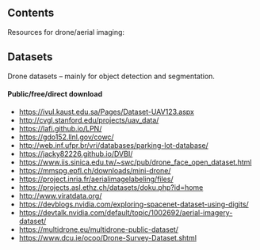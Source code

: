 Contents
--------
Resources for drone/aerial imaging: 

Datasets
-----------------
Drone datasets – mainly for object detection and segmentation.

#### Public/free/direct download 

- https://ivul.kaust.edu.sa/Pages/Dataset-UAV123.aspx
- http://cvgl.stanford.edu/projects/uav_data/ 
- https://lafi.github.io/LPN/ 
- https://gdo152.llnl.gov/cowc/ 
- http://web.inf.ufpr.br/vri/databases/parking-lot-database/ 
- https://jacky82226.github.io/DVBI/ 
- https://www.iis.sinica.edu.tw/~swc/pub/drone_face_open_dataset.html 
- https://mmspg.epfl.ch/downloads/mini-drone/ 
- https://project.inria.fr/aerialimagelabeling/files/ 
- https://projects.asl.ethz.ch/datasets/doku.php?id=home 
- http://www.viratdata.org/ 
- https://devblogs.nvidia.com/exploring-spacenet-dataset-using-digits/ 
- https://devtalk.nvidia.com/default/topic/1002692/aerial-imagery-dataset/ 
- https://multidrone.eu/multidrone-public-dataset/ 
- https://www.dcu.ie/ocoo/Drone-Survey-Dataset.shtml  